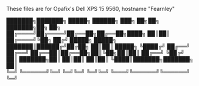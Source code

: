 These files are for Opafix's Dell XPS 15 9560, hostname "Fearnley"

███████╗███████╗ █████╗ ██████╗ ███╗   ██╗██╗     ███████╗██╗   ██╗
██╔════╝██╔════╝██╔══██╗██╔══██╗████╗  ██║██║     ██╔════╝╚██╗ ██╔╝
█████╗  █████╗  ███████║██████╔╝██╔██╗ ██║██║     █████╗   ╚████╔╝ 
██╔══╝  ██╔══╝  ██╔══██║██╔══██╗██║╚██╗██║██║     ██╔══╝    ╚██╔╝  
██║     ███████╗██║  ██║██║  ██║██║ ╚████║███████╗███████╗   ██║   
╚═╝     ╚══════╝╚═╝  ╚═╝╚═╝  ╚═╝╚═╝  ╚═══╝╚══════╝╚══════╝   ╚═╝   
                                                                   
